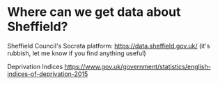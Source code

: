 # Where can we get data about Sheffield?

Sheffield Council's Socrata platform: https://data.sheffield.gov.uk/ (it's rubbish, let me know if you find anything useful)

Deprivation Indices https://www.gov.uk/government/statistics/english-indices-of-deprivation-2015

